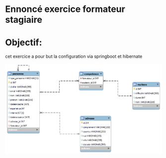 # Ennoncé exercice formateur stagiaire
# Objectif:
cet exercice a pour but la configuration via springboot et hibernate

![image](./eval.png)